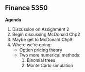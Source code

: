 ## Finance 5350

**Agenda**

1. Discussion on Assignment 2
2. Begin discussing McDonald Chp2
3. Maybe get to McDonald Chp9
4. Where we're going:
    - Option pricing theory
    - Two more numerical methods:
        1. Binomial trees
        2. Monte Carlo simulation
